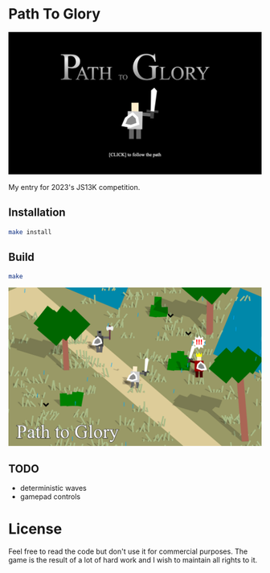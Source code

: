 # Path To Glory

<p align="center">
<img src="/assets/title-screen.png">
</p>

My entry for 2023's JS13K competition.

## Installation

```sh
make install
```

## Build

```sh
make
```

<p align="center">
<img src="/assets/gameplay-screenshot.png">
</p>

## TODO

- deterministic waves
- gamepad controls

# License

Feel free to read the code but don't use it for commercial purposes. The game is the result of a lot of hard work and I wish to maintain all rights to it.
